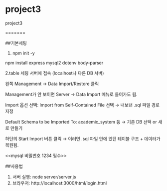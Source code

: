# project3
project3

=======

##기본세팅
1. npm init -y

npm install express mysql2 dotenv body-parser

2.table 세팅
서버에 접속 (localhost나 다른 DB 서버)

왼쪽 Management → Data Import/Restore 클릭

Management가 안 보이면 Server → Data Import 메뉴로 들어가도 됨.

Import 옵션 선택: Import from Self-Contained File 선택
→ 내보낸 .sql 파일 경로 지정

Default Schema to be Imported To: academic_system 등 → 기존 DB 선택 or 새로 만들기

하단의 Start Import 버튼 클릭
→ 이러면 .sql 파일 안에 있던 테이블 구조 + 데이터가 복원됨.

<<mysql 비밀번호 1234 필수>>

##사용법
1. 서버 실행: node server/server.js
2. 브라우저: http://localhost:3000/html/login.html

